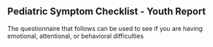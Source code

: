 ## Pediatric Symptom Checklist - Youth Report 

The questionnaire that follows can be used to see if you are having emotional, attentional, or behavioral difficulties

